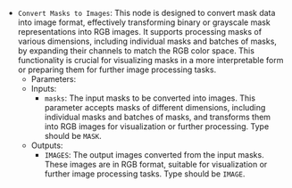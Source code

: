 - `Convert Masks to Images`: This node is designed to convert mask data into image format, effectively transforming binary or grayscale mask representations into RGB images. It supports processing masks of various dimensions, including individual masks and batches of masks, by expanding their channels to match the RGB color space. This functionality is crucial for visualizing masks in a more interpretable form or preparing them for further image processing tasks.
    - Parameters:
    - Inputs:
        - `masks`: The input masks to be converted into images. This parameter accepts masks of different dimensions, including individual masks and batches of masks, and transforms them into RGB images for visualization or further processing. Type should be `MASK`.
    - Outputs:
        - `IMAGES`: The output images converted from the input masks. These images are in RGB format, suitable for visualization or further image processing tasks. Type should be `IMAGE`.

